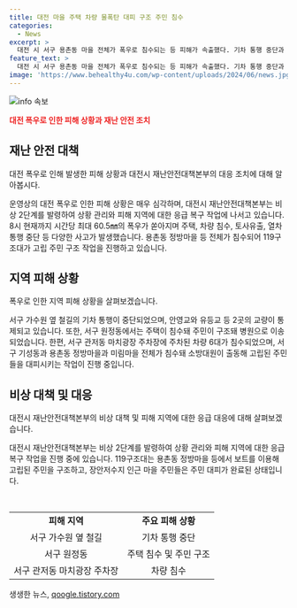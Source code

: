 ```yaml
---
title: 대전 마을 주택 차량 물폭탄 대피 구조 주민 침수
categories:
  - News
excerpt: >
  대전 시 서구 용촌동 마을 전체가 폭우로 침수되는 등 피해가 속출했다. 기차 통행 중단과 안영교와 유등교 등 2곳의 교량 통제 등의 사고도 발생했다. 주택, 차량 침수와 토사유출도 이어졌고, 27가구 36명이 사는 용촌동 정방마을은 119구조대가 보트를 이용하여 고립 주민을 구조 중이다. 대전시 재난안전대책본부는 비상 2단계를 발령하여 상황 관리와 피해 지역에 대한 응급복구에 나섰다.
feature_text: >
  대전 시 서구 용촌동 마을 전체가 폭우로 침수되는 등 피해가 속출했다. 기차 통행 중단과 안영교와 유등교 등 2곳의 교량 통제 등의 사고도 발생했다. 주택, 차량 침수와 토사유출도 이어졌고, 27가구 36명이 사는 용촌동 정방마을은 119구조대가 보트를 이용하여 고립 주민을 구조 중이다. 대전시 재난안전대책본부는 비상 2단계를 발령하여 상황 관리와 피해 지역에 대한 응급복구에 나섰다.
image: 'https://www.behealthy4u.com/wp-content/uploads/2024/06/news.jpg'
---
```


<p><img src="https://www.behealthy4u.com/wp-content/uploads/2024/06/news.jpg" alt="info 속보" /></p>

<p><b><span style="color: #ee2323;">대전 폭우로 인한 피해 상황과 재난 안전 조치</span></b></p>

<h2 data-ke-size="size26">재난 안전 대책</h2>

<p data-ke-size="size16">대전 폭우로 인해 발생한 피해 상황과 대전시 재난안전대책본부의 대응 조치에 대해 알아봅시다.</p>

<p>운영상의 대전 폭우로 인한 피해 상황은 매우 심각하며, 대전시 재난안전대책본부는 비상 2단계를 발령하여 상황 관리와 피해 지역에 대한 응급 복구 작업에 나서고 있습니다. 8시 현재까지 시간당 최대 60.5㎜의 폭우가 쏟아지며 주택, 차량 침수, 토사유출, 열차 통행 중단 등 다양한 사고가 발생했습니다. 용촌동 정방마을 등 전체가 침수되어 119구조대가 고립 주민 구조 작업을 진행하고 있습니다.</p>

<h2 data-ke-size="size26">지역 피해 상황</h2>

<p data-ke-size="size16">폭우로 인한 지역 피해 상황을 살펴보겠습니다.</p>

<p>서구 가수원 옆 철길의 기차 통행이 중단되었으며, 안영교와 유등교 등 2곳의 교량이 통제되고 있습니다. 또한, 서구 원정동에서는 주택이 침수돼 주민이 구조돼 병원으로 이송되었습니다. 한편, 서구 관저동 마치광장 주차장에 주차된 차량 6대가 침수되었으며, 서구 기성동과 용촌동 정방마을과 미림마을 전체가 침수돼 소방대원이 출동해 고립된 주민들을 대피시키는 작업이 진행 중입니다.</p>

<h2 data-ke-size="size26">비상 대책 및 대응</h2>

<p data-ke-size="size16">대전시 재난안전대책본부의 비상 대책 및 피해 지역에 대한 응급 대응에 대해 살펴보겠습니다.</p>

<p>대전시 재난안전대책본부는 비상 2단계를 발령하여 상황 관리와 피해 지역에 대한 응급 복구 작업을 진행 중에 있습니다. 119구조대는 용촌동 정방마을 등에서 보트를 이용해 고립된 주민을 구조하고, 장안저수지 인근 마을 주민들은 주민 대피가 완료된 상태입니다.</p>

<p data-ke-size="size16">&nbsp;</p>

<table>
<tbody>
<tr>
<td style="text-align: center; height: 17px;"><b>피해 지역</b></td>
<td style="text-align: center; height: 17px;"><b>주요 피해 상황</b></td>
</tr>
<tr>
<td style="text-align: center; height: 17px;">서구 가수원 옆 철길</td>
<td style="text-align: center; height: 17px;">기차 통행 중단</td>
</tr>
<tr>
<td style="text-align: center; height: 17px;">서구 원정동</td>
<td style="text-align: center; height: 17px;">주택 침수 및 주민 구조</td>
</tr>
<tr>
<td style="text-align: center; height: 17px;">서구 관저동 마치광장 주차장</td>
<td style="text-align: center; height: 17px;">차량 침수</td>
</tr>
</tbody>
</table>

<p data-ke-size="size16"></p>
생생한 뉴스, <a href="https://qoogle.tistory.com" rel="dofollow">qoogle.tistory.com</a>


